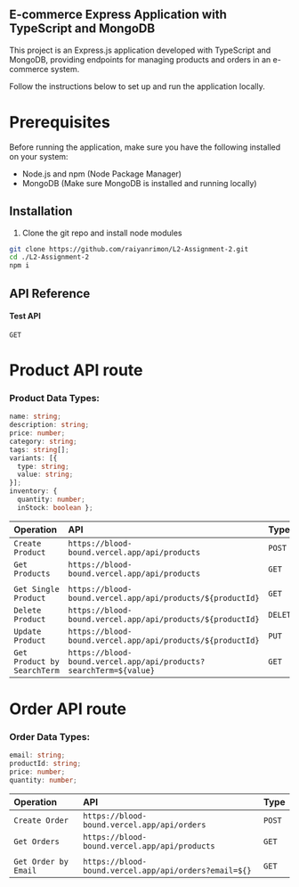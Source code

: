 ## E-commerce Express Application with TypeScript and MongoDB

This project is an Express.js application developed with TypeScript and MongoDB, providing endpoints for managing products and orders in an e-commerce system.

Follow the instructions below to set up and run the application locally.

# Prerequisites

Before running the application, make sure you have the following installed on your system:

- Node.js and npm (Node Package Manager)
- MongoDB (Make sure MongoDB is installed and running locally)

## Installation

1. Clone the git repo and install node modules

```bash
git clone https://github.com/raiyanrimon/L2-Assignment-2.git
cd ./L2-Assignment-2
npm i
```

## API Reference

#### Test API

```
GET
```

# Product API route

### Product Data Types:

```typescript
name: string;
description: string;
price: number;
category: string;
tags: string[];
variants: [{
  type: string;
  value: string;
}];
inventory: {
  quantity: number;
  inStock: boolean };
```

| **Operation**               | **API**                                                           | **Type** |
| :-------------------------- | :---------------------------------------------------------------- | :------- |
| `Create Product`            | `https://blood-bound.vercel.app/api/products`                     | `POST`   |
| `Get Products`              | `https://blood-bound.vercel.app/api/products`                     | `GET`    |
|                             |                                                                   |          |
| `Get Single Product`        | `https://blood-bound.vercel.app/api/products/${productId}`        | `GET`    |
| `Delete Product`            | `https://blood-bound.vercel.app/api/products/${productId}`        | `DELETE` |
| `Update Product`            | `https://blood-bound.vercel.app/api/products/${productId}`        | `PUT`    |
| `Get Product by SearchTerm` | `https://blood-bound.vercel.app/api/products?searchTerm=${value}` | `GET`    |

# Order API route

### Order Data Types:

```typescript
email: string;
productId: string;
price: number;
quantity: number;
```

| **Operation**         | **API**                                               | **Type** |
| :-------------------- | :---------------------------------------------------- | :------- |
| `Create Order`        | `https://blood-bound.vercel.app/api/orders`           | `POST`   |
| `Get Orders`          | `https://blood-bound.vercel.app/api/products`         | `GET`    |
|                       |
| `Get Order by Email ` | `https://blood-bound.vercel.app/api/orders?email=${}` | `GET`    |
